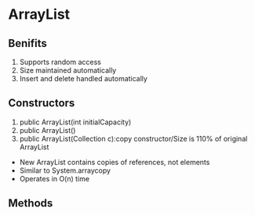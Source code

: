 # ArrayList
## Benifits
1. Supports random access
2. Size maintained automatically
3. Insert and delete handled automatically
## Constructors
1. public ArrayList(int initialCapacity)
2. public ArrayList()
3. public ArrayList(Collection c):copy constructor/Size is 110% of original ArrayList
- New ArrayList contains copies of references, not elements<Shallow copy>
- Similar to System.arraycopy
- Operates in O(n) time
## Methods

